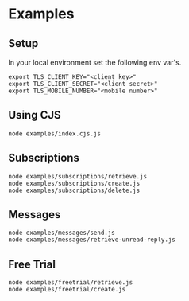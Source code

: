 # Examples

## Setup

In your local environment set the following env var's.

```SHELL
export TLS_CLIENT_KEY="<client key>"
export TLS_CLIENT_SECRET="<client secret>"
export TLS_MOBILE_NUMBER="<mobile number>"
```

## Using CJS

```SHELL
node examples/index.cjs.js
```

## Subscriptions

```SHELL
node examples/subscriptions/retrieve.js
node examples/subscriptions/create.js
node examples/subscriptions/delete.js
```

## Messages

```SHELL
node examples/messages/send.js
node examples/messages/retrieve-unread-reply.js
```

## Free Trial

```SHELL
node examples/freetrial/retrieve.js
node examples/freetrial/create.js
```
